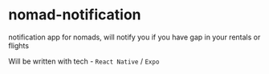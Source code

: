# nomad-notification
notification app for nomads, will notify you if you have gap in your rentals or flights

Will be written with tech - `React Native` / `Expo`